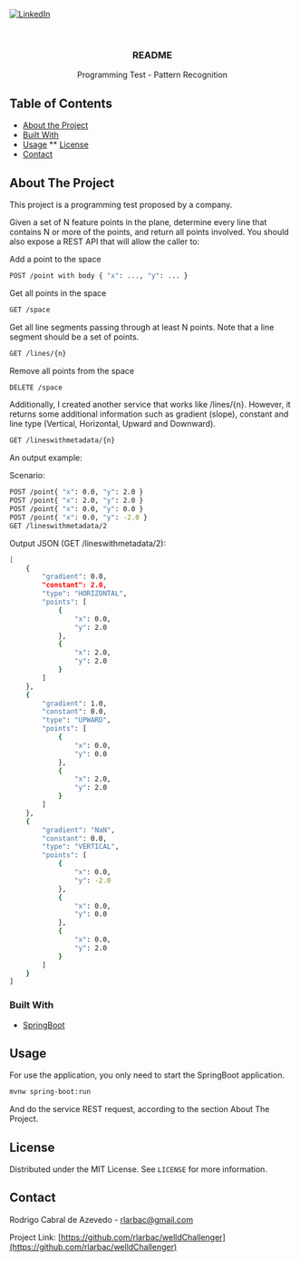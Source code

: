 <!-- Programming Test - Pattern Recognition -->
<!-- PROJECT SHIELDS -->
[![LinkedIn][linkedin-shield]][linkedin-url]

<!-- PROJECT LOGO -->
<br />
<p align="center">
  <h3 align="center">README</h3>

  <p align="center">
     Programming Test - Pattern Recognition
    <br />
</p>


<!-- TABLE OF CONTENTS -->
## Table of Contents

* [About the Project](#about-the-project)
* [Built With](#built-with)
* [Usage](#usage)
** [License](#license)
* [Contact](#contact)


<!-- ABOUT THE PROJECT -->
## About The Project

This project is a programming test proposed by a company.

Given a set of N feature points in the plane, determine every line that contains N or more of the points, and
return all points involved. You should also expose a REST API that will allow the caller to:

Add a point to the space

```sh
POST /point with body { "x": ..., "y": ... }
```

Get all points in the space

```sh
GET /space
```

Get all line segments passing through at least N points. Note that a line segment should be a set of
points.

```sh
GET /lines/{n}
```

Remove all points from the space

```sh
DELETE /space
```

Additionally, I created another service that works like /lines/{n}. However, it returns some additional information such as gradient (slope), constant and line type (Vertical, Horizontal, Upward and Downward).

```sh
GET /lineswithmetadata/{n}
```

An output example:

Scenario:
```sh
POST /point{ "x": 0.0, "y": 2.0 }
POST /point{ "x": 2.0, "y": 2.0 }
POST /point{ "x": 0.0, "y": 0.0 }
POST /point{ "x": 0.0, "y": -2.0 }
GET /lineswithmetadata/2
```

Output JSON (GET /lineswithmetadata/2):
```sh
[
    {
        "gradient": 0.0,
        "constant": 2.0,
        "type": "HORIZONTAL",
        "points": [
            {
                "x": 0.0,
                "y": 2.0
            },
            {
                "x": 2.0,
                "y": 2.0
            }
        ]
    },
    {
        "gradient": 1.0,
        "constant": 0.0,
        "type": "UPWARD",
        "points": [
            {
                "x": 0.0,
                "y": 0.0
            },
            {
                "x": 2.0,
                "y": 2.0
            }
        ]
    },
    {
        "gradient": "NaN",
        "constant": 0.0,
        "type": "VERTICAL",
        "points": [
            {
                "x": 0.0,
                "y": -2.0
            },
            {
                "x": 0.0,
                "y": 0.0
            },
            {
                "x": 0.0,
                "y": 2.0
            }
        ]
    }
]
```

### Built With

* [SpringBoot](https://spring.io/projects/spring-boot)


<!-- USAGE EXAMPLES -->
## Usage

For use the application, you only need to start the SpringBoot application.

```sh
mvnw spring-boot:run
```

And do the service REST request, according to the section About The Project.


<!-- LICENSE -->
## License

Distributed under the MIT License. See `LICENSE` for more information.


<!-- CONTACT -->
## Contact

Rodrigo Cabral de Azevedo - rlarbac@gmail.com

Project Link: [https://github.com/rlarbac/welldChallenger](https://github.com/rlarbac/welldChallenger)


<!-- MARKDOWN LINKS & IMAGES -->
[linkedin-shield]: https://img.shields.io/badge/-LinkedIn-black.svg?style=flat-square&logo=linkedin&colorB=555
[linkedin-url]: https://www.linkedin.com/in/rodrigo-de-azevedo/

